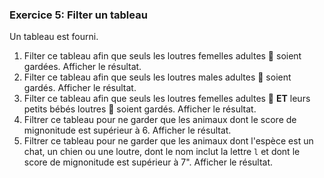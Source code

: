 ### Exercice 5: Filter un tableau

Un tableau est fourni.

1. Filter ce tableau afin que seuls les loutres femelles adultes 🦦 soient gardées. Afficher le résultat.
2. Filter ce tableau afin que seuls les loutres males adultes 🦦 soient gardés. Afficher le résultat.
3. Filter ce tableau afin que seuls les loutres femelles adultes 🦦 **ET** leurs petits bébés loutres 🦦 soient gardés. Afficher le résultat.
4. Filtrer ce tableau pour ne garder que les animaux dont le score de mignonitude est supérieur à 6. Afficher le résultat.
5. Filtrer ce tableau pour ne garder que les animaux dont l'espèce est un chat, un chien ou une loutre, dont le nom inclut la lettre `l` et dont le score de mignonitude est supérieur à 7". Afficher le résultat.